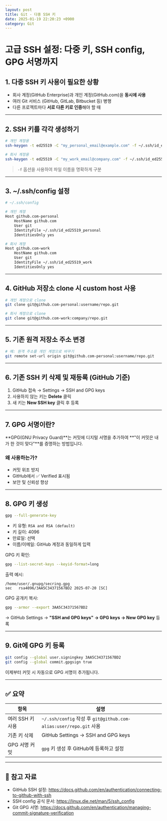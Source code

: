 ```yaml
---
layout: post
title: Git - 다중 SSH 키
date: 2025-01-19 22:20:23 +0900
category: Git
---
```

# 고급 SSH 설정: 다중 키, SSH config, GPG 서명까지

## 1. 다중 SSH 키 사용이 필요한 상황

- 회사 계정(GitHub Enterprise)과 개인 계정(GitHub.com)을 **동시에 사용**
- 여러 Git 서비스 (GitHub, GitLab, Bitbucket 등) 병행
- 다른 프로젝트마다 **서로 다른 키로 인증**해야 할 때

---

## 2. SSH 키를 각각 생성하기

```bash
# 개인 계정용
ssh-keygen -t ed25519 -C "my_personal_email@example.com" -f ~/.ssh/id_ed25519_personal

# 회사 계정용
ssh-keygen -t ed25519 -C "my_work_email@company.com" -f ~/.ssh/id_ed25519_work
```

> `-f` 옵션을 사용하여 파일 이름을 명확하게 구분

---

## 3. ~/.ssh/config 설정

```bash
# ~/.ssh/config

# 개인 계정
Host github.com-personal
    HostName github.com
    User git
    IdentityFile ~/.ssh/id_ed25519_personal
    IdentitiesOnly yes

# 회사 계정
Host github.com-work
    HostName github.com
    User git
    IdentityFile ~/.ssh/id_ed25519_work
    IdentitiesOnly yes
```

---

## 4. GitHub 저장소 clone 시 custom host 사용

```bash
# 개인 계정으로 clone
git clone git@github.com-personal:username/repo.git

# 회사 계정으로 clone
git clone git@github.com-work:company/repo.git
```

---

## 5. 기존 원격 저장소 주소 변경

```bash
# 예: 원격 주소를 개인 계정으로 바꾸기
git remote set-url origin git@github.com-personal:username/repo.git
```

---

## 6. 기존 SSH 키 삭제 및 재등록 (GitHub 기준)

1. GitHub 접속 → Settings → SSH and GPG keys
2. 사용하지 않는 키는 **Delete** 클릭
3. 새 키는 **New SSH key** 클릭 후 등록

---

## 7. GPG 서명이란?

**GPG(GNU Privacy Guard)**는 커밋에 디지털 서명을 추가하여 **"이 커밋은 내가 한 것이 맞다"**를 증명하는 방법입니다.

### 왜 사용하는가?

- 커밋 위조 방지
- GitHub에서 ✅ Verified 표시됨
- 보안 및 신뢰성 향상

---

## 8. GPG 키 생성

```bash
gpg --full-generate-key
```

- 키 유형: `RSA and RSA (default)`
- 키 길이: 4096
- 만료일: 선택
- 이름/이메일: GitHub 계정과 동일하게 입력

GPG 키 확인:

```bash
gpg --list-secret-keys --keyid-format=long
```

출력 예시:

```
/home/user/.gnupg/secring.gpg
sec   rsa4096/3AA5C34371567BD2 2025-07-20 [SC]
```

GPG 공개키 복사:

```bash
gpg --armor --export 3AA5C34371567BD2
```

→ GitHub Settings → **"SSH and GPG keys" → GPG keys → New GPG key** 등록

---

## 9. Git에 GPG 키 등록

```bash
git config --global user.signingkey 3AA5C34371567BD2
git config --global commit.gpgsign true
```

이제부터 커밋 시 자동으로 GPG 서명이 추가됩니다.

---

## ✅ 요약

| 항목 | 설명 |
|------|------|
| 여러 SSH 키 사용 | `~/.ssh/config` 작성 후 `git@github.com-alias:user/repo.git` 사용 |
| 기존 키 삭제 | GitHub Settings → SSH and GPG keys |
| GPG 서명 커밋 | `gpg` 키 생성 후 GitHub에 등록하고 설정 |

---

## 🔗 참고 자료

- GitHub SSH 설정: https://docs.github.com/en/authentication/connecting-to-github-with-ssh
- SSH config 공식 문서: https://linux.die.net/man/5/ssh_config
- Git GPG 서명: https://docs.github.com/en/authentication/managing-commit-signature-verification